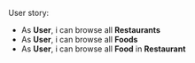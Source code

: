 User story:
- As **User**, i can browse all **Restaurants**  
- As **User**, i can browse all **Foods**  
- As **User**, i can browse all **Food** in **Restaurant**  